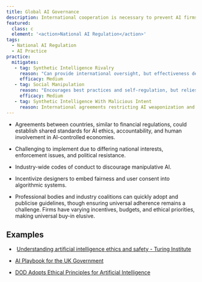 ```yaml
---
title: Global AI Governance
description: International cooperation is necessary to prevent AI firms from evading national regulations by relocating to jurisdictions with lax oversight.
featured: 
  class: c
  element: '<action>National AI Regulation</action>'
tags: 
  - National AI Regulation
  - AI Practice
practice:
  mitigates:
   - tag: Synthetic Intelligence Rivalry
     reason: "Can provide international oversight, but effectiveness depends on cooperation among nations."
     efficacy: Medium
   - tag: Social Manipulation
     reason: "Encourages best practices and self-regulation, but relies on voluntary compliance without legal backing." 
     efficacy: Medium
   - tag: Synthetic Intelligence With Malicious Intent
     reason: International agreements restricting AI weaponization and requiring human oversight for all military AI operations.
---
```

    
- Agreements between countries, similar to financial regulations, could establish shared standards for AI ethics, accountability, and human involvement in AI-controlled economies.

- Challenging to implement due to differing national interests, enforcement issues, and political resistance.

- Industry-wide codes of conduct to discourage manipulative AI.

- Incentivize designers to embed fairness and user consent into algorithmic systems.

- Professional bodies and industry coalitions can quickly adopt and publicise guidelines, though ensuring universal adherence remains a challenge. Firms have varying incentives, budgets, and ethical priorities, making universal buy-in elusive.

## Examples

  -  [Understanding artificial intelligence ethics and safety - Turing Institute](https://www.turing.ac.uk/sites/default/files/2019-06/understanding_artificial_intelligence_ethics_and_safety.pdf)
  
  - [AI Playbook for the UK Government](https://www.gov.uk/government/publications/ai-playbook-for-the-uk-government/artificial-intelligence-playbook-for-the-uk-government-html#principles)
  
  - [DOD Adopts Ethical Principles for Artificial Intelligence](https://www.defense.gov/News/Releases/Release/Article/2091996/dod-adopts-ethical-principles-for-artificial-intelligence/)